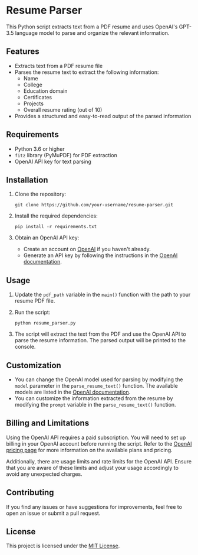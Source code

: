 # Resume Parser

This Python script extracts text from a PDF resume and uses OpenAI's GPT-3.5 language model to parse and organize the relevant information.

## Features

- Extracts text from a PDF resume file
- Parses the resume text to extract the following information:
  - Name
  - College
  - Education domain
  - Certificates
  - Projects
  - Overall resume rating (out of 10)
- Provides a structured and easy-to-read output of the parsed information

## Requirements

- Python 3.6 or higher
- `fitz` library (PyMuPDF) for PDF extraction
- OpenAI API key for text parsing

## Installation

1. Clone the repository:

   ```
   git clone https://github.com/your-username/resume-parser.git
   ```

2. Install the required dependencies:

   ```
   pip install -r requirements.txt
   ```

3. Obtain an OpenAI API key:
   - Create an account on [OpenAI](https://openai.com/) if you haven't already.
   - Generate an API key by following the instructions in the [OpenAI documentation](https://platform.openai.com/docs/api-reference/authentication).

## Usage

1. Update the `pdf_path` variable in the `main()` function with the path to your resume PDF file.

2. Run the script:

   ```
   python resume_parser.py
   ```

3. The script will extract the text from the PDF and use the OpenAI API to parse the resume information. The parsed output will be printed to the console.

## Customization

- You can change the OpenAI model used for parsing by modifying the `model` parameter in the `parse_resume_text()` function. The available models are listed in the [OpenAI documentation](https://platform.openai.com/docs/models).
- You can customize the information extracted from the resume by modifying the `prompt` variable in the `parse_resume_text()` function.

## Billing and Limitations

Using the OpenAI API requires a paid subscription. You will need to set up billing in your OpenAI account before running the script. Refer to the [OpenAI pricing page](https://openai.com/pricing/) for more information on the available plans and pricing.

Additionally, there are usage limits and rate limits for the OpenAI API. Ensure that you are aware of these limits and adjust your usage accordingly to avoid any unexpected charges.

## Contributing

If you find any issues or have suggestions for improvements, feel free to open an issue or submit a pull request.

## License

This project is licensed under the [MIT License](LICENSE).